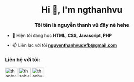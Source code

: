 <h1 align="center">Hi 👋, I'm ngthanhvu</h1>
<h3 align="center">Tôi tên là nguyễn thanh vũ đây nè hehe</h3>

- 🌱 Hiện tôi đang học **HTML, CSS, Javascript, PHP**

- 📫 Liên lạc với tôi **nguyenthanhvudvfb@gmail.com**


<h3 align="left">Liên hệ với tôi:</h3>
<p align="left">
<a href="https://fb.com/thanhvu.user" target="blank"><img align="center" src="https://raw.githubusercontent.com/rahuldkjain/github-profile-readme-generator/master/src/images/icons/Social/facebook.svg" alt="thanhvu.user" height="30" width="40" /></a>
<a href="https://instagram.com/thanhvu.user" target="blank"><img align="center" src="https://raw.githubusercontent.com/rahuldkjain/github-profile-readme-generator/master/src/images/icons/Social/instagram.svg" alt="thanhvu.user" height="30" width="40" /></a>
<a href="https://discord.gg/thanhvu.user" target="blank"><img align="center" src="https://raw.githubusercontent.com/rahuldkjain/github-profile-readme-generator/master/src/images/icons/Social/discord.svg" alt="thanhvu.user" height="30" width="40" /></a>
</p>
